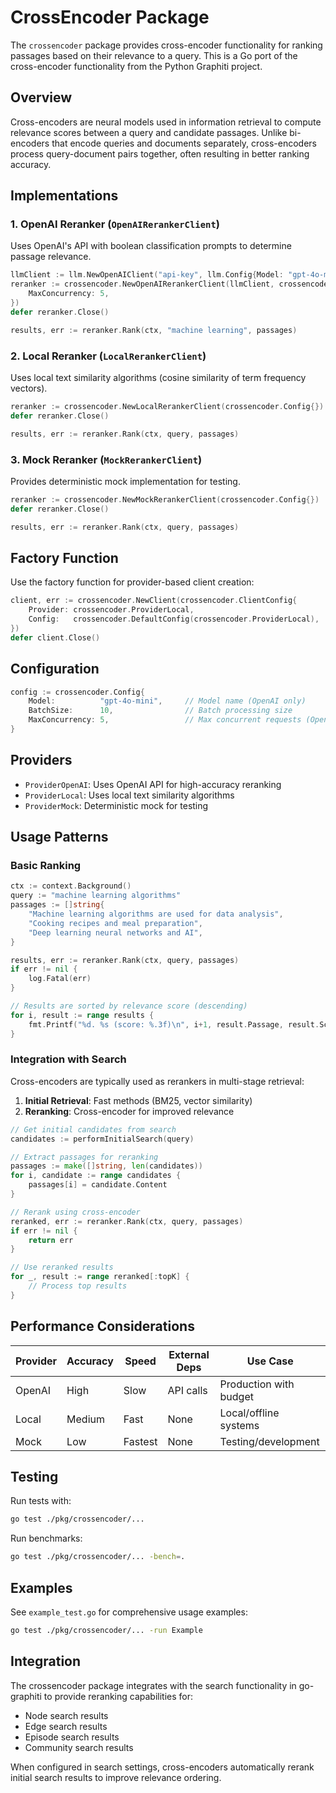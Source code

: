 # CrossEncoder Package

The `crossencoder` package provides cross-encoder functionality for ranking passages based on their relevance to a query. This is a Go port of the cross-encoder functionality from the Python Graphiti project.

## Overview

Cross-encoders are neural models used in information retrieval to compute relevance scores between a query and candidate passages. Unlike bi-encoders that encode queries and documents separately, cross-encoders process query-document pairs together, often resulting in better ranking accuracy.

## Implementations

### 1. OpenAI Reranker (`OpenAIRerankerClient`)

Uses OpenAI's API with boolean classification prompts to determine passage relevance.

```go
llmClient := llm.NewOpenAIClient("api-key", llm.Config{Model: "gpt-4o-mini"})
reranker := crossencoder.NewOpenAIRerankerClient(llmClient, crossencoder.Config{
    MaxConcurrency: 5,
})
defer reranker.Close()

results, err := reranker.Rank(ctx, "machine learning", passages)
```

### 2. Local Reranker (`LocalRerankerClient`)

Uses local text similarity algorithms (cosine similarity of term frequency vectors).

```go
reranker := crossencoder.NewLocalRerankerClient(crossencoder.Config{})
defer reranker.Close()

results, err := reranker.Rank(ctx, query, passages)
```

### 3. Mock Reranker (`MockRerankerClient`)

Provides deterministic mock implementation for testing.

```go
reranker := crossencoder.NewMockRerankerClient(crossencoder.Config{})
defer reranker.Close()

results, err := reranker.Rank(ctx, query, passages)
```

## Factory Function

Use the factory function for provider-based client creation:

```go
client, err := crossencoder.NewClient(crossencoder.ClientConfig{
    Provider: crossencoder.ProviderLocal,
    Config:   crossencoder.DefaultConfig(crossencoder.ProviderLocal),
})
defer client.Close()
```

## Configuration

```go
config := crossencoder.Config{
    Model:          "gpt-4o-mini",     // Model name (OpenAI only)
    BatchSize:      10,                // Batch processing size  
    MaxConcurrency: 5,                 // Max concurrent requests (OpenAI only)
}
```

## Providers

- `ProviderOpenAI`: Uses OpenAI API for high-accuracy reranking
- `ProviderLocal`: Uses local text similarity algorithms
- `ProviderMock`: Deterministic mock for testing

## Usage Patterns

### Basic Ranking

```go
ctx := context.Background()
query := "machine learning algorithms"
passages := []string{
    "Machine learning algorithms are used for data analysis",
    "Cooking recipes and meal preparation", 
    "Deep learning neural networks and AI",
}

results, err := reranker.Rank(ctx, query, passages)
if err != nil {
    log.Fatal(err)
}

// Results are sorted by relevance score (descending)
for i, result := range results {
    fmt.Printf("%d. %s (score: %.3f)\n", i+1, result.Passage, result.Score)
}
```

### Integration with Search

Cross-encoders are typically used as rerankers in multi-stage retrieval:

1. **Initial Retrieval**: Fast methods (BM25, vector similarity)
2. **Reranking**: Cross-encoder for improved relevance

```go
// Get initial candidates from search
candidates := performInitialSearch(query)

// Extract passages for reranking
passages := make([]string, len(candidates))
for i, candidate := range candidates {
    passages[i] = candidate.Content
}

// Rerank using cross-encoder
reranked, err := reranker.Rank(ctx, query, passages)
if err != nil {
    return err
}

// Use reranked results
for _, result := range reranked[:topK] {
    // Process top results
}
```

## Performance Considerations

| Provider | Accuracy | Speed | External Deps | Use Case |
|----------|----------|-------|---------------|----------|
| OpenAI   | High     | Slow  | API calls     | Production with budget |
| Local    | Medium   | Fast  | None          | Local/offline systems |
| Mock     | Low      | Fastest| None         | Testing/development |

## Testing

Run tests with:

```bash
go test ./pkg/crossencoder/...
```

Run benchmarks:

```bash
go test ./pkg/crossencoder/... -bench=.
```

## Examples

See `example_test.go` for comprehensive usage examples:

```bash
go test ./pkg/crossencoder/... -run Example
```

## Integration

The crossencoder package integrates with the search functionality in go-graphiti to provide reranking capabilities for:

- Node search results
- Edge search results  
- Episode search results
- Community search results

When configured in search settings, cross-encoders automatically rerank initial search results to improve relevance ordering.